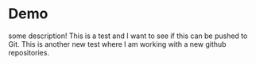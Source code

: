 # Demo
some description!
This is a test and I want to see if this can be pushed to Git.
This is another new test where I am working with a new github repositories. 
